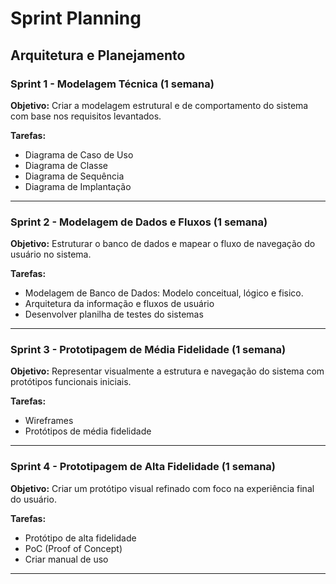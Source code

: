 # Sprint Planning

##  Arquitetura e Planejamento

### Sprint 1 - Modelagem Técnica (1 semana)

**Objetivo:** Criar a modelagem estrutural e de comportamento do sistema com base nos requisitos levantados.

**Tarefas:**
- Diagrama de Caso de Uso  
- Diagrama de Classe  
- Diagrama de Sequência  
- Diagrama de Implantação 

---

### Sprint 2 - Modelagem de Dados e Fluxos (1 semana)

**Objetivo:** Estruturar o banco de dados e mapear o fluxo de navegação do usuário no sistema.

**Tarefas:**
- Modelagem de Banco de Dados: Modelo conceitual, lógico e fisico.
- Arquitetura da informação e fluxos de usuário
- Desenvolver planilha de testes do sistemas

---

### Sprint 3 - Prototipagem de Média Fidelidade (1 semana)

**Objetivo:** Representar visualmente a estrutura e navegação do sistema com protótipos funcionais iniciais.

**Tarefas:**
- Wireframes  
- Protótipos de média fidelidade  

---

### Sprint 4 - Prototipagem de Alta Fidelidade (1 semana)

**Objetivo:** Criar um protótipo visual refinado com foco na experiência final do usuário.

**Tarefas:**
- Protótipo de alta fidelidade
- PoC (Proof of Concept)
- Criar manual de uso

---

